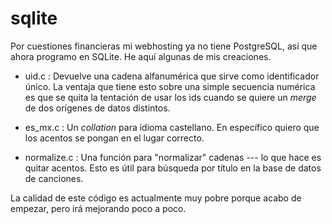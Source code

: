 sqlite
======

Por cuestiones financieras mi webhosting ya no tiene PostgreSQL, así
que ahora programo en SQLite. He aquí algunas de mis creaciones.

* uid.c : Devuelve una cadena alfanumérica que sirve como
  identificador único. La ventaja que tiene esto sobre una simple
  secuencia numérica es que se quita la tentación de usar los ids
  cuando se quiere un _merge_ de dos orígenes de datos distintos.

* es_mx.c : Un _collation_ para idioma castellano. En específico
  quiero que los acentos se pongan en el lugar correcto.

* normalize.c : Una función para "normalizar" cadenas --- lo que hace
  es quitar acentos. Esto es útil para búsqueda por título en la base
  de datos de canciones.

La calidad de este código es actualmente muy pobre porque acabo de
empezar, pero irá mejorando poco a poco.



